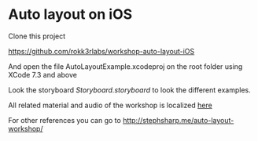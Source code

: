 # Auto layout on iOS

Clone this project

https://github.com/rokk3rlabs/workshop-auto-layout-iOS

And open the file AutoLayoutExample.xcodeproj on the root folder using XCode 7.3 and above

Look the storyboard *Storyboard.storyboard* to look the different examples.



All related material and audio of the workshop is localized [here](https://drive.google.com/open?id=0B6jfVl49HY4wYmJhOHo0NGF2Rjg)


For other references you can go to  http://stephsharp.me/auto-layout-workshop/
